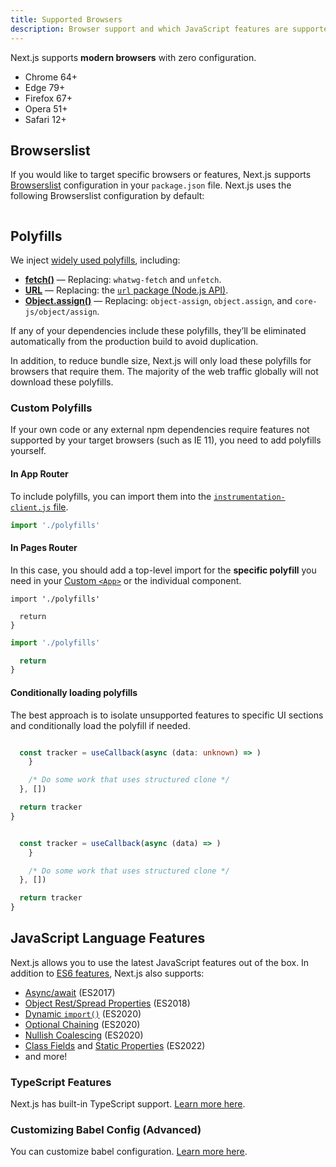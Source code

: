 ```yaml
---
title: Supported Browsers
description: Browser support and which JavaScript features are supported by Next.js.
---
```


Next.js supports **modern browsers** with zero configuration.

- Chrome 64+
- Edge 79+
- Firefox 67+
- Opera 51+
- Safari 12+

## Browserslist

If you would like to target specific browsers or features, Next.js supports [Browserslist](https://browsersl.ist) configuration in your `package.json` file. Next.js uses the following Browserslist configuration by default:

```json filename="package.json"

```

## Polyfills

We inject [widely used polyfills](https://github.com/vercel/next.js/blob/canary/packages/next-polyfill-nomodule/src/index.js), including:

- [**fetch()**](https://developer.mozilla.org/docs/Web/API/Fetch_API) — Replacing: `whatwg-fetch` and `unfetch`.
- [**URL**](https://developer.mozilla.org/docs/Web/API/URL) — Replacing: the [`url` package (Node.js API)](https://nodejs.org/api/url.html).
- [**Object.assign()**](https://developer.mozilla.org/docs/Web/JavaScript/Reference/Global_Objects/Object/assign) — Replacing: `object-assign`, `object.assign`, and `core-js/object/assign`.

If any of your dependencies include these polyfills, they’ll be eliminated automatically from the production build to avoid duplication.

In addition, to reduce bundle size, Next.js will only load these polyfills for browsers that require them. The majority of the web traffic globally will not download these polyfills.

### Custom Polyfills

If your own code or any external npm dependencies require features not supported by your target browsers (such as IE 11), you need to add polyfills yourself.

#### In App Router

To include polyfills, you can import them into the [`instrumentation-client.js` file](/docs/app/api-reference/file-conventions/instrumentation-client).

```ts filename="instrumentation-client.ts"
import './polyfills'
```

#### In Pages Router

In this case, you should add a top-level import for the **specific polyfill** you need in your [Custom `<App>`](/docs/pages/building-your-application/routing/custom-app) or the individual component.

```tsx filename="pages/_app.tsx" switcher
import './polyfills'

  return 
}
```

```jsx filename="pages/_app.jsx" switcher
import './polyfills'

  return 
}
```

#### Conditionally loading polyfills

The best approach is to isolate unsupported features to specific UI sections and conditionally load the polyfill if needed.

```ts filename="hooks/analytics.ts" switcher

  const tracker = useCallback(async (data: unknown) => )
    }

    /* Do some work that uses structured clone */
  }, [])

  return tracker
}
```

```js filename="hooks/analytics.js" switcher

  const tracker = useCallback(async (data) => )
    }

    /* Do some work that uses structured clone */
  }, [])

  return tracker
}
```

## JavaScript Language Features

Next.js allows you to use the latest JavaScript features out of the box. In addition to [ES6 features](https://github.com/lukehoban/es6features), Next.js also supports:

- [Async/await](https://github.com/tc39/ecmascript-asyncawait) (ES2017)
- [Object Rest/Spread Properties](https://github.com/tc39/proposal-object-rest-spread) (ES2018)
- [Dynamic `import()`](https://github.com/tc39/proposal-dynamic-import) (ES2020)
- [Optional Chaining](https://github.com/tc39/proposal-optional-chaining) (ES2020)
- [Nullish Coalescing](https://github.com/tc39/proposal-nullish-coalescing) (ES2020)
- [Class Fields](https://github.com/tc39/proposal-class-fields) and [Static Properties](https://github.com/tc39/proposal-static-class-features) (ES2022)
- and more!

### TypeScript Features

Next.js has built-in TypeScript support. [Learn more here](/docs/pages/api-reference/config/typescript).

### Customizing Babel Config (Advanced)

You can customize babel configuration. [Learn more here](/docs/pages/guides/babel).